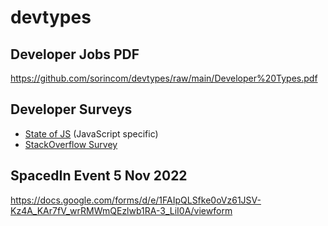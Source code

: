 # devtypes

## Developer Jobs PDF
https://github.com/sorincom/devtypes/raw/main/Developer%20Types.pdf

## Developer Surveys

- [State of JS](https://2021.stateofjs.com/en-US/libraries/front-end-frameworks) (JavaScript specific)
- [StackOverflow Survey](https://survey.stackoverflow.co/2022/#overview)

## SpacedIn Event 5 Nov 2022
https://docs.google.com/forms/d/e/1FAIpQLSfke0oVz61JSV-Kz4A_KAr7fV_wrRMWmQEzlwb1RA-3_LiI0A/viewform
